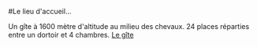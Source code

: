 #Le lieu d'accueil...

Un gîte à 1600 mètre d'altitude au milieu des chevaux. 24 places réparties entre un dortoir et 4 chambres.
[Le gîte](https://www.flickr.com/photos/111225529@N08/11381201243/in/album-72157638699048785/)


